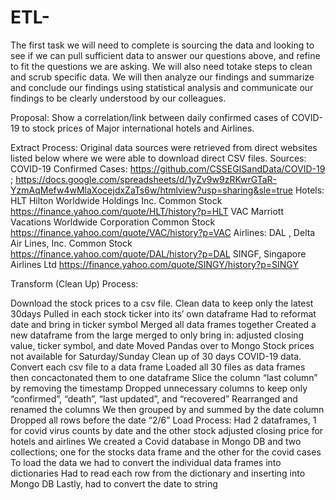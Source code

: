 # ETL-
The first task we will need to complete is sourcing the data and looking to see if we can pull sufficient data to answer our questions above, and refine to fit the questions we are asking.  We will also need totake steps to clean and scrub specific data. We will then analyze our findings and summarize and conclude our findings using statistical analysis and communicate our findings to be clearly understood by our colleagues.

Proposal:
Show a correlation/link between daily confirmed cases of COVID-19 to stock prices of Major international  hotels and Airlines. 

Extract Process: 
Original data sources were retrieved from direct websites listed below where we were able to download direct CSV files.
Sources:
COVID-19 Confirmed Cases: 
https://github.com/CSSEGISandData/COVID-19 ; https://docs.google.com/spreadsheets/d/1yZv9w9zRKwrGTaR-YzmAqMefw4wMlaXocejdxZaTs6w/htmlview?usp=sharing&sle=true
Hotels: 
HLT Hilton Worldwide Holdings Inc. Common Stock
https://finance.yahoo.com/quote/HLT/history?p=HLT
VAC Marriott Vacations Worldwide Corporation Common Stock
https://finance.yahoo.com/quote/VAC/history?p=VAC
Airlines: 
DAL , Delta Air Lines, Inc. Common Stock
https://finance.yahoo.com/quote/DAL/history?p=DAL
SINGF, Singapore Airlines Ltd
https://finance.yahoo.com/quote/SINGY/history?p=SINGY


Transform (Clean Up) Process: 

Download the stock prices to a csv file. 
Clean data to keep only the latest 30days
Pulled in each stock ticker into its’ own dataframe
Had to reformat date and bring in ticker symbol
Merged all data frames together
Created a new dataframe from the large merged to only bring in: adjusted closing value, ticker symbol, and date
Moved Pandas over to Mongo
Stock prices not available for Saturday/Sunday 
Clean up of 30 days COVID-19 data. 
Convert each csv file to a data frame
Loaded all 30 files as data frames then concactonated them to one dataframe 
Slice the column “last column” by removing the timestamp
Dropped unnecessary columns to keep only “confirmed”, “death”, “last updated”, and “recovered”
Rearranged and renamed the columns
We then grouped by and summed by the date column
Dropped all rows before the date “2/6”
Load Process: 
Had 2 dataframes, 1 for covid virus counts by date and the other stock adjusted closing price for hotels and airlines
We created a Covid database in Mongo DB and two collections; one for the stocks data frame and the other for the covid cases
To load the data we had to convert the individual data frames into dictionaries
Had to read each row from the dictionary and inserting into Mongo DB
Lastly, had to convert the date to string

